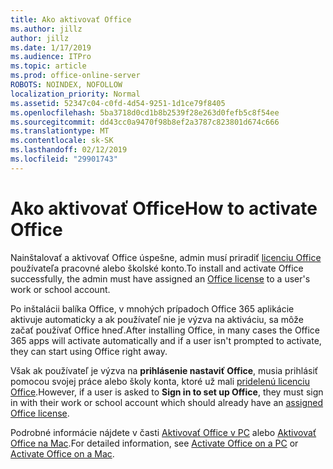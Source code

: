 ```yaml
---
title: Ako aktivovať Office
ms.author: jillz
author: jillz
ms.date: 1/17/2019
ms.audience: ITPro
ms.topic: article
ms.prod: office-online-server
ROBOTS: NOINDEX, NOFOLLOW
localization_priority: Normal
ms.assetid: 52347c04-c0fd-4d54-9251-1d1ce79f8405
ms.openlocfilehash: 5ba3718d0cd1b8b2539f28e263d0fefb5c8f54ee
ms.sourcegitcommit: dd43cc0a9470f98b8ef2a3787c823801d674c666
ms.translationtype: MT
ms.contentlocale: sk-SK
ms.lasthandoff: 02/12/2019
ms.locfileid: "29901743"
---
```

# <a name="how-to-activate-office"></a><span data-ttu-id="7e92e-102">Ako aktivovať Office</span><span class="sxs-lookup"><span data-stu-id="7e92e-102">How to activate Office</span></span>


<span data-ttu-id="7e92e-103">Nainštalovať a aktivovať Office úspešne, admin musí priradiť [licenciu Office](https://docs.microsoft.com/office365/admin/subscriptions-and-billing/assign-licenses-to-users) používateľa pracovné alebo školské konto.</span><span class="sxs-lookup"><span data-stu-id="7e92e-103">To install and activate Office successfully, the admin must have assigned an [Office license](https://docs.microsoft.com/office365/admin/subscriptions-and-billing/assign-licenses-to-users) to a user's work or school account.</span></span> 
  
<span data-ttu-id="7e92e-104">Po inštalácii balíka Office, v mnohých prípadoch Office 365 aplikácie aktivuje automaticky a ak používateľ nie je výzva na aktiváciu, sa môže začať používať Office hneď.</span><span class="sxs-lookup"><span data-stu-id="7e92e-104">After installing Office, in many cases the Office 365 apps will activate automatically and if a user isn't prompted to activate, they can start using Office right away.</span></span>
  
<span data-ttu-id="7e92e-105">Však ak používateľ je výzva na **prihlásenie nastaviť Office**, musia prihlásiť pomocou svojej práce alebo školy konta, ktoré už mali [pridelenú licenciu Office](https://docs.microsoft.com/office365/admin/subscriptions-and-billing/assign-licenses-to-users).</span><span class="sxs-lookup"><span data-stu-id="7e92e-105">However, if a user is asked to **Sign in to set up Office**, they must sign in with their work or school account which should already have an [assigned Office license](https://docs.microsoft.com/office365/admin/subscriptions-and-billing/assign-licenses-to-users).</span></span>
  
<span data-ttu-id="7e92e-106">Podrobné informácie nájdete v časti [Aktivovať Office v PC](https://support.office.com/article/5bd38f38-db92-448b-a982-ad170b1e187e?wt.mc_id=Alchemy_ClientDIA) alebo [Aktivovať Office na Mac](https://support.office.com/article/7f6646b1-bb14-422a-9ad4-a53410fcefb2?wt.mc_id=Alchemy_ClientDIA).</span><span class="sxs-lookup"><span data-stu-id="7e92e-106">For detailed information, see [Activate Office on a PC](https://support.office.com/article/5bd38f38-db92-448b-a982-ad170b1e187e?wt.mc_id=Alchemy_ClientDIA) or [Activate Office on a Mac](https://support.office.com/article/7f6646b1-bb14-422a-9ad4-a53410fcefb2?wt.mc_id=Alchemy_ClientDIA).</span></span>
  

